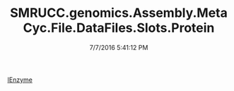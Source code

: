﻿---
title: SMRUCC.genomics.Assembly.MetaCyc.File.DataFiles.Slots.Protein
date: 7/7/2016 5:41:12 PM
---

[IEnzyme](T-SMRUCC.genomics.Assembly.MetaCyc.File.DataFiles.Slots.Protein.IEnzyme.html)
